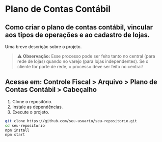 # Plano de Contas Contábil

## Como criar o plano de contas contábil, vincular aos tipos de operações e ao cadastro de lojas.
Uma breve descrição sobre o projeto.

> ⚠️ **Observação:** Esse processo pode ser feito tanto no central (para rede de lojas) quando no varejo (para lojas independentes). Se o cliente for parte de rede, o processo deve ser feito no central!


## Acesse em: Controle Fiscal > Arquivo > Plano de Contas Contábil > Cabeçalho
1. Clone o repositório.
2. Instale as dependências.
3. Execute o projeto.

```bash
git clone https://github.com/seu-usuario/seu-repositorio.git
cd seu-repositorio
npm install
npm start
